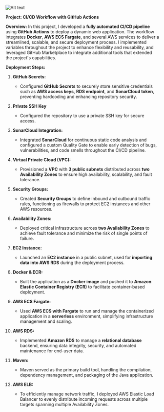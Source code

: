 ![Alt text](image.png)

**Project: CI/CD Workflow with GitHub Actions**

**Overview:**
In this project, I developed a **fully automated CI/CD pipeline** using **GitHub Actions** to deploy a dynamic web application. The workflow integrates **Docker**, **AWS ECS Fargate**, and several AWS services to deliver a streamlined, scalable, and secure deployment process. I implemented variables throughout the project to enhance flexibility and reusability, and leveraged GitHub Marketplace to integrate additional tools that extended the project's capabilities.

**Deployment Steps:**

1. **GitHub Secrets:**
   - Configured **GitHub Secrets** to securely store sensitive credentials such as **AWS access keys**, **RDS endpoint**, and **SonarCloud token**, preventing hardcoding and enhancing 
     repository security.

2. **Private SSH Key**
   - Configured the repository to use a private SSH key for secure access.

3. **SonarCloud Integration:**
   - Integrated **SonarCloud** for continuous static code analysis and configured a custom Quality Gate to enable early detection of bugs, vulnerabilities, and code smells 
     throughout the CI/CD pipeline.

4. **Virtual Private Cloud (VPC):**
   - Provisioned a **VPC** with **3 public subnets** distributed across **two Availability Zones** to ensure high availability, scalability, and fault tolerance.

5. **Security Groups:**
   - Created **Security Groups** to define inbound and outbound traffic rules, functioning as firewalls to protect EC2 instances and other AWS resources.

6. **Availability Zones:**
   - Deployed critical infrastructure across **two Availability Zones** to achieve fault tolerance and minimize the risk of single points of failure.

7. **EC2 Instance:**
   - Launched an **EC2 instance** in a public subnet, used for **importing data into AWS RDS** during the deployment process.

8. **Docker & ECR:**
   - Built the application as a **Docker image** and pushed it to **Amazon Elastic Container Registry (ECR)** to facilitate container-based deployment.

9. **AWS ECS Fargate:**
   - Used **AWS ECS with Fargate** to run and manage the containerized application in a **serverless** environment, simplifying infrastructure management and scaling.

10. **AWS RDS:**
    - Implemented **Amazon RDS** to manage a **relational database** backend, ensuring data integrity, security, and automated maintenance for end-user data.

11. **Maven:**
    - Maven served as the primary build tool, handling the compilation, dependency management, and packaging of the Java application.

12. **AWS ELB:**
    - To efficiently manage network traffic, I deployed AWS Elastic Load Balancer to evenly distribute incoming requests across multiple targets spanning multiple Availability Zones.
